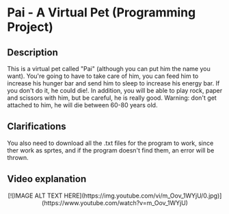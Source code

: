 # Pai - A Virtual Pet (Programming Project)
## Description
This is a virtual pet called "Pai" (although you can put him the name you want). 
You're going to have to take care of him, you can feed him to increase his hunger bar
and send him to sleep to increase his energy bar. If you don't do it, he could die!.
In addition, you will be able to play rock, paper and scissors with him, but be careful, 
he is really good.
Warning: don't get attached to him, he will die between 60-80 years old.

## Clarifications 
You also need to download all the .txt files for the program to work,
since ther work as sprtes, and if the program doesn't find them, an error will be thrown.

## Video explanation
<p align="center">
[![IMAGE ALT TEXT HERE](https://img.youtube.com/vi/m_Oov_1WYjU/0.jpg)](https://www.youtube.com/watch?v=m_Oov_1WYjU)
  </p>
